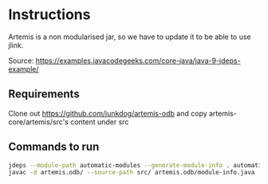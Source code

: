 # Instructions

Artemis is a non modularised jar, so we have to update it to be able to use jlink.

Source:  https://examples.javacodegeeks.com/core-java/java-9-jdeps-example/

## Requirements

Clone out https://github.com/junkdog/artemis-odb and copy artemis-core/artemis/src's content under src

## Commands to run

```bash
jdeps --module-path automatic-modules --generate-module-info . automatic-modules/artemis-odb-2.2.0-SNAPSHOT.jar
javac -d artemis.odb/ --source-path src/ artemis.odb/module-info.java
```